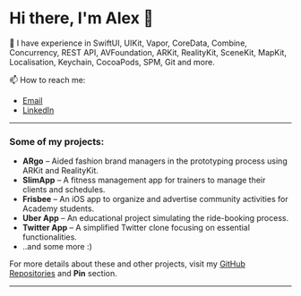 # Hi there, I'm Alex 👋

🔭 I have experience in SwiftUI, UIKit, Vapor, CoreData, Combine, Concurrency, REST API, AVFoundation, ARKit, RealityKit, SceneKit, MapKit, Localisation, Keychain, CocoaPods, SPM, Git and more.

📫 How to reach me: 
- [Email](mailto:giiksdev@gmail.com)
- [LinkedIn](https://linkedin.com/in/giik)

---

### Some of my projects:
- **ARgo** – Aided fashion brand managers in the prototyping process using ARKit and RealityKit.
- **SlimApp** – A fitness management app for trainers to manage their clients and schedules.
- **Frisbee** – An iOS app to organize and advertise community activities for Academy students.
- **Uber App** – An educational project simulating the ride-booking process.
- **Twitter App** – A simplified Twitter clone focusing on essential functionalities.
- ..and some more :)

For more details about these and other projects, visit my [GitHub Repositories](https://github.com/giiks131?tab=repositories) and **Pin** section.

---
